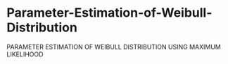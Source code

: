 # Parameter-Estimation-of-Weibull-Distribution
PARAMETER ESTIMATION OF WEIBULL DISTRIBUTION USING MAXIMUM LIKELIHOOD

